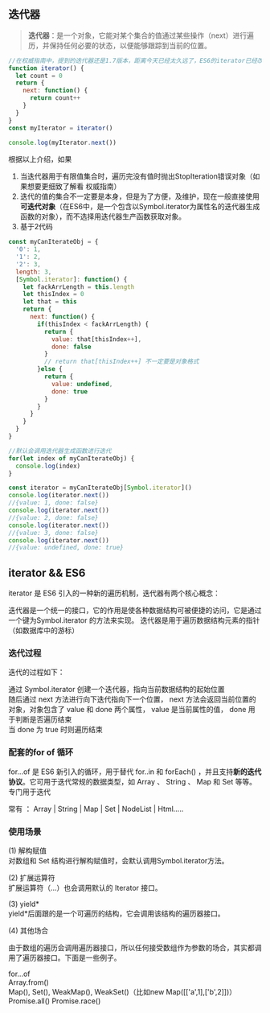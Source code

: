 ## 迭代器
> **迭代器**：是一个对象，它能对某个集合的值通过某些操作（next）进行遍历，并保持任何必要的状态，以便能够跟踪到当前的位置。

```javascript
//在权威指南中，提到的迭代器还是1.7版本，距离今天已经太久远了，ES6的iterator已经改变了很多规则，建议直接看ES6的Iterator
function iterator() {
  let count = 0
  return {
    next: function() {
      return count++
    }
  }
}
const myIterator = iterator()
 
console.log(myIterator.next())
```
根据以上介绍，如果
1. 当迭代器用于有限值集合时，遍历完没有值时抛出StopIteration错误对象（如果想要更细致了解看 权威指南）
2. 迭代的值的集合不一定要是本身，但是为了方便，及维护，现在一般直接使用**可迭代对象**（在ES6中，是一个包含以Symbol.iterator为属性名的迭代器生成函数的对象），而不选择用迭代器生产函数获取对象。
3. 基于2代码
```javascript
const myCanIterateObj = {
  '0': 1,
  '1': 2,
  '2': 3,
  length: 3,
  [Symbol.iterator]: function() {
    let fackArrLength = this.length
    let thisIndex = 0
    let that = this
    return {
      next: function() {
        if(thisIndex < fackArrLength) {
          return {
            value: that[thisIndex++],
            done: false
          }
          // return that[thisIndex++] 不一定要是对象格式
        }else {
          return {
            value: undefined,
            done: true
          }
        }
      }
    }
  }
}

//默认会调用迭代器生成函数进行迭代
for(let index of myCanIterateObj) {
  console.log(index)
}
```


```javascript
const iterator = myCanIterateObj[Symbol.iterator]()
console.log(iterator.next())
//{value: 1, done: false}
console.log(iterator.next())
//{value: 2, done: false}
console.log(iterator.next())
//{value: 3, done: false}
console.log(iterator.next())
//{value: undefined, done: true}
```

## iterator && ES6
iterator 是 ES6 引入的一种新的遍历机制，迭代器有两个核心概念：

迭代器是一个统一的接口，它的作用是使各种数据结构可被便捷的访问，它是通过一个键为Symbol.iterator 的方法来实现。
迭代器是用于遍历数据结构元素的指针（如数据库中的游标）

### 迭代过程
迭代的过程如下：

通过 Symbol.iterator 创建一个迭代器，指向当前数据结构的起始位置     
随后通过 next 方法进行向下迭代指向下一个位置， next 方法会返回当前位置的对象，对象包含了 value 和 done 两个属性， value 是当前属性的值， done 用于判断是否遍历结束      
当 done 为 true 时则遍历结束




### 配套的for of 循环
for...of 是 ES6 新引入的循环，用于替代 for..in 和 forEach() ，并且支持**新的迭代协议**。它可用于迭代常规的数据类型，如 Array 、 String 、 Map 和 Set 等等。专门用于迭代

常有 ： Array | String | Map | Set | NodeList | Html.....



### 使用场景
(1) 解构赋值        
对数组和 Set 结构进行解构赋值时，会默认调用Symbol.iterator方法。        

(2) 扩展运算符      
扩展运算符（...）也会调用默认的 Iterator 接口。   

(3) yield*      
yield*后面跟的是一个可遍历的结构，它会调用该结构的遍历器接口。

(4) 其他场合

由于数组的遍历会调用遍历器接口，所以任何接受数组作为参数的场合，其实都调用了遍历器接口。下面是一些例子。

for...of        
Array.from()        
Map(), Set(), WeakMap(), WeakSet()（比如new Map([['a',1],['b',2]])）    
Promise.all()
Promise.race()
